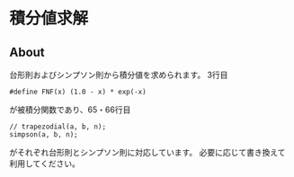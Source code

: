 # 積分値求解

## About

台形則およびシンプソン則から積分値を求められます。
3行目
```
#define FNF(x) (1.0 - x) * exp(-x)
```
が被積分関数であり、65・66行目
```
// trapezodial(a, b, n);
simpson(a, b, n);
```
がそれぞれ台形則とシンプソン則に対応しています。
必要に応じて書き換えて利用してください。
